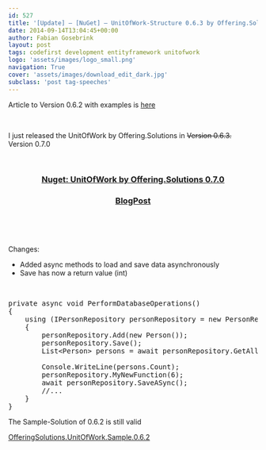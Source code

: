 ```yaml
---
id: 527
title: '[Update] – [NuGet] – UnitOfWork-Structure 0.6.3 by Offering.Solutions &#8211; with example solution'
date: 2014-09-14T13:04:45+00:00
author: Fabian Gosebrink
layout: post
tags: codefirst development entityframework unitofwork 
logo: 'assets/images/logo_small.png'
navigation: True
cover: 'assets/images/download_edit_dark.jpg'
subclass: 'post tag-speeches'
---
```


Article to Version 0.6.2 with examples is [here](http://offering.solutions/2014/09/08/update-nuget-unitofwork-structure-0-6-2-by-offering-solutions-with-example-solution/ "[Update] – [NuGet] – UnitOfWork-Structure 0.6.2 by Offering.Solutions (with Example-Solution)")

&nbsp;

I just released the UnitOfWork by Offering.Solutions in <del>Version 0.6.3.</del> Version 0.7.0 <del><br /> </del>

&nbsp;

<h3 style="text-align: center;">
  <a href="https://www.nuget.org/packages/OfferingSolutions.UnitOfWork.Structure/0.7.0" target="_blank">Nuget: UnitOfWork by Offering.Solutions 0.7.0</a>
</h3>

<h3 style="text-align: center;">
  <a href="http://offering.solutions/2014/12/13/update-nuget-unitofwork-structure-0-7-0-by-offering-solutions/" target="_blank">BlogPost</a>
</h3>

&nbsp;

&nbsp;

Changes:

  * Added async methods to load and save data asynchronously
  * Save has now a return value (int)

<!--more-->

&nbsp;

<pre class="lang:c# decode:true ">private async void PerformDatabaseOperations()
{
	using (IPersonRepository personRepository = new PersonRepository(new DatabaseContext()))
	{
		personRepository.Add(new Person());
		personRepository.Save();
		List&lt;Person&gt; persons = await personRepository.GetAllASync();

		Console.WriteLine(persons.Count);
		personRepository.MyNewFunction(6);
		await personRepository.SaveASync();
		//...
	}
}</pre>

The Sample-Solution of 0.6.2 is still valid

[OfferingSolutions.UnitOfWork.Sample.0.6.2](http://offering.solutions/wp-content/uploads/2014/09/OfferingSolutions.UnitOfWork.Sample.0.6.2.zip)
